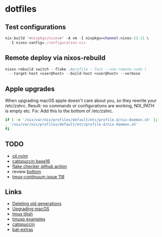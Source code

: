 # dotfiles

## Test configurations

```nix
nix-build '<nixpkgs/nixos>' -A vm -I nixpkgs=channel:nixos-23.11 \
  -I nixos-config=./configuration.nix
```

## Remote deploy via nixos-rebuild

```nix
nixos-rebuild switch --flake .#profile --fast --use-remote-sudo \
  --target-host <user@host> --build-host <user@host> --verbose
```

## Apple upgrades

When upgrading macOS apple doesn't care about you, so they rewrite your /etc/zshrc.
Result: no commands or configurations are working, NIX_PATH is empty etc.
Fix: Add this to the bottom of /etc/zshrc.

```zsh
if [ -e '/nix/var/nix/profiles/default/etc/profile.d/nix-daemon.sh' ]; then
. '/nix/var/nix/profiles/default/etc/profile.d/nix-daemon.sh'
fi

```

## TODO

- [oil.nvim](https://github.com/stevearc/oil.nvim)
- [catppuccin base16](https://github.com/catppuccin/base16)
- [flake checker github action](https://determinate.systems/posts/flake-checker)
- review [bottom](https://github.com/ClementTsang/bottom)
- [tmux-continuum issue 118](https://github.com/tmux-plugins/tmux-continuum/issues/118)

## Links

- [Deleting old generations](https://github.com/LnL7/nix-darwin/wiki/Deleting-old-generations)
- [Upgrading macOS](https://github.com/LnL7/nix-darwin/wiki/Upgrading-macOS)
- [tmux tilish](https://github.com/jabirali/tmux-tilish)
- [tmuxp examples](https://tmuxp.git-pull.com/configuration/examples.html)
- [catppuccin](https://github.com/catppuccin/catppuccin)
- [bat-extras](https://github.com/eth-p/bat-extras/tree/master)
